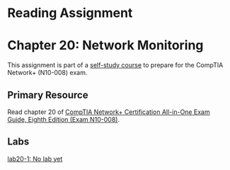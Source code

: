 # Reading Assignment
# Chapter 20: Network Monitoring
This assignment is part of a [self-study course](../README.md) to prepare for the CompTIA Network+ (N10-008) exam.
## Primary Resource
Read chapter 20 of [CompTIA Network+ Certification All-in-One Exam Guide, Eighth Edition (Exam N10-008)](https://www.amazon.com/CompTIA-Network-Certification-N10-008-Comptia/dp/1264269056).
## Labs
[lab20-1: No lab yet](lab20-1.md)</br>
